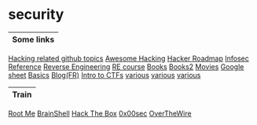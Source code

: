 # security

Some links|
----------|
[Hacking related github topics](https://github.com/topics/hacking)
[Awesome Hacking](https://github.com/Hack-with-Github/Awesome-Hacking)
[Hacker Roadmap](https://github.com/sundowndev/hacker-roadmap)
[Infosec Reference](https://github.com/rmusser01/Infosec_Reference)
[Reverse Engineering](https://github.com/wtsxDev/reverse-engineering)
[RE course](https://beginners.re/)
[Books](https://github.com/yeahhub/Hacking-Security-Ebooks)
[Books2](https://gist.github.com/nonohry/40ed808c1bbf246dee549a55e8c0de8e)
[Movies](https://github.com/k4m4/movies-for-hackers)
[Google sheet](https://docs.google.com/spreadsheets/d/12bT8APhWsL-P8mBtWCYu4MLftwG1cPmIL25AEBtXDno/edit#gid=937533738)
[Basics](https://bases-hacking.org/)
[Blog(FR)](https://ruuand.github.io/)
[Intro to CTFs](https://ctf101.org/)
[various](https://github.com/kernemporium/kernemporium.github.io/tree/master/ressources/pdf)
[various](https://mega.nz/folder/WLY1iApS#fqafqQejFJEqUELa2bhFLQ)
[various](https://github.com/ruuand/ruuand.github.io)

Train|
-----|
[Root Me](https://www.root-me.org/?lang=en)
[BrainShell](https://www.brainshell.fr/)
[Hack The Box](https://www.hackthebox.eu/)
[0x00sec](https://0x00sec.org/)
[OverTheWire](https://overthewire.org/wargames/)
